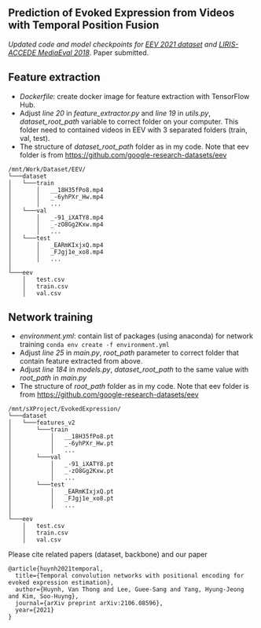 Prediction of Evoked Expression from Videos with Temporal Position Fusion
---

*Updated code and model checkpoints for [EEV 2021 dataset](https://github.com/google-research-datasets/eev) and [LIRIS-ACCEDE MediaEval 2018](https://liris-accede.ec-lyon.fr/database.php)*. Paper submitted.

## Feature extraction
* *Dockerfile*: create docker image for feature extraction with TensorFlow Hub.
* Adjust *line 20* in *feature_extractor.py* and *line 19* in *utils.py*, *dataset_root_path* variable to correct folder on your computer. This folder need to contained videos in EEV with 3 separated folders (train, val, test).
* The structure of *dataset_root_path* folder as in my code. Note that eev folder is from https://github.com/google-research-datasets/eev
```
/mnt/Work/Dataset/EEV/
└───dataset
│   └───train
│       │   __18H35fPo8.mp4
│       │   _-6yhPXr_Hw.mp4
│       │   ...
│   └───val
│       │   _-91_iXATY8.mp4
│       │   _-zO8Gg2Kxw.mp4
│       │   ...
│   └───test
│       │   _EARmKIxjxQ.mp4
│       │   _FJgj1e_xo8.mp4
│       │   ...
│   
└───eev
    │   test.csv
    │   train.csv
    │   val.csv
```
## Network training
* *environment.yml*: contain list of packages (using anaconda) for network training ``` conda env create -f environment.yml ```
* Adjust *line 25* in *main.py*, *root_path* parameter to correct folder that contain feature extracted from above.
* Adjust *line 184* in *models.py*, *dataset_root_path* to the same value with *root_path* in *main.py*
* The structure of *root_path* folder as in my code. Note that eev folder is from https://github.com/google-research-datasets/eev
```
/mnt/sXProject/EvokedExpression/
└───dataset
│   └───features_v2
│       └───train
│           │   __18H35fPo8.pt
│           │   _-6yhPXr_Hw.pt
│           │   ...
│       └───val
│           │   _-91_iXATY8.pt
│           │   _-zO8Gg2Kxw.pt
│           │   ...
│       └───test
│           │   _EARmKIxjxQ.pt
│           │   _FJgj1e_xo8.pt
│           │   ...
│   
└───eev
    │   test.csv
    │   train.csv
    │   val.csv
```

Please cite related papers (dataset, backbone) and our paper

```
@article{huynh2021temporal,
  title={Temporal convolution networks with positional encoding for evoked expression estimation},
  author={Huynh, Van Thong and Lee, Guee-Sang and Yang, Hyung-Jeong and Kim, Soo-Huyng},
  journal={arXiv preprint arXiv:2106.08596},
  year={2021}
}
```
